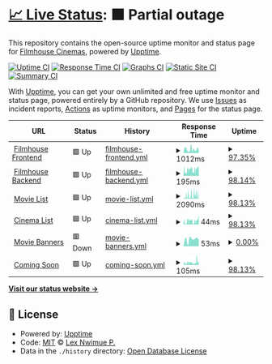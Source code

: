 # [📈 Live Status](https://lexNwimue.github.io/filmhouse-monitor): <!--live status--> **🟧 Partial outage**

This repository contains the open-source uptime monitor and status page for [Filmhouse Cinemas](<[lexnwimue.github.io](https://www.filmhouseng.com/)>), powered by [Upptime](https://github.com/upptime/upptime).

[![Uptime CI](https://github.com/lexNwimue/filmhouse-monitor/workflows/Uptime%20CI/badge.svg)](https://github.com/lexNwimue/filmhouse-monitor/actions?query=workflow%3A%22Uptime+CI%22)
[![Response Time CI](https://github.com/lexNwimue/filmhouse-monitor/workflows/Response%20Time%20CI/badge.svg)](https://github.com/lexNwimue/filmhouse-monitor/actions?query=workflow%3A%22Response+Time+CI%22)
[![Graphs CI](https://github.com/lexNwimue/filmhouse-monitor/workflows/Graphs%20CI/badge.svg)](https://github.com/lexNwimue/filmhouse-monitor/actions?query=workflow%3A%22Graphs+CI%22)
[![Static Site CI](https://github.com/lexNwimue/filmhouse-monitor/workflows/Static%20Site%20CI/badge.svg)](https://github.com/lexNwimue/filmhouse-monitor/actions?query=workflow%3A%22Static+Site+CI%22)
[![Summary CI](https://github.com/lexNwimue/filmhouse-monitor/workflows/Summary%20CI/badge.svg)](https://github.com/lexNwimue/filmhouse-monitor/actions?query=workflow%3A%22Summary+CI%22)

With [Upptime](https://upptime.js.org), you can get your own unlimited and free uptime monitor and status page, powered entirely by a GitHub repository. We use [Issues](https://github.com/lexNwimue/filmhouse-monitor/issues) as incident reports, [Actions](https://github.com/lexNwimue/filmhouse-monitor/actions) as uptime monitors, and [Pages](https://lexNwimue.github.io/filmhouse-monitor) for the status page.

<!--start: status pages-->
<!-- This summary is generated by Upptime (https://github.com/upptime/upptime) -->
<!-- Do not edit this manually, your changes will be overwritten -->
<!-- prettier-ignore -->
| URL | Status | History | Response Time | Uptime |
| --- | ------ | ------- | ------------- | ------ |
| <img alt="" src="https://icons.duckduckgo.com/ip3/www.filmhouseng.com.ico" height="13"> [Filmhouse Frontend](https://www.filmhouseng.com) | 🟩 Up | [filmhouse-frontend.yml](https://github.com/lexNwimue/filmhouse-monitor/commits/HEAD/history/filmhouse-frontend.yml) | <details><summary><img alt="Response time graph" src="./graphs/filmhouse-frontend/response-time-week.png" height="20"> 1012ms</summary><br><a href="https://lexNwimue.github.io/filmhouse-monitor/history/filmhouse-frontend"><img alt="Response time 596" src="https://img.shields.io/endpoint?url=https%3A%2F%2Fraw.githubusercontent.com%2FlexNwimue%2Ffilmhouse-monitor%2FHEAD%2Fapi%2Ffilmhouse-frontend%2Fresponse-time.json"></a><br><a href="https://lexNwimue.github.io/filmhouse-monitor/history/filmhouse-frontend"><img alt="24-hour response time 1139" src="https://img.shields.io/endpoint?url=https%3A%2F%2Fraw.githubusercontent.com%2FlexNwimue%2Ffilmhouse-monitor%2FHEAD%2Fapi%2Ffilmhouse-frontend%2Fresponse-time-day.json"></a><br><a href="https://lexNwimue.github.io/filmhouse-monitor/history/filmhouse-frontend"><img alt="7-day response time 1012" src="https://img.shields.io/endpoint?url=https%3A%2F%2Fraw.githubusercontent.com%2FlexNwimue%2Ffilmhouse-monitor%2FHEAD%2Fapi%2Ffilmhouse-frontend%2Fresponse-time-week.json"></a><br><a href="https://lexNwimue.github.io/filmhouse-monitor/history/filmhouse-frontend"><img alt="30-day response time 1137" src="https://img.shields.io/endpoint?url=https%3A%2F%2Fraw.githubusercontent.com%2FlexNwimue%2Ffilmhouse-monitor%2FHEAD%2Fapi%2Ffilmhouse-frontend%2Fresponse-time-month.json"></a><br><a href="https://lexNwimue.github.io/filmhouse-monitor/history/filmhouse-frontend"><img alt="1-year response time 680" src="https://img.shields.io/endpoint?url=https%3A%2F%2Fraw.githubusercontent.com%2FlexNwimue%2Ffilmhouse-monitor%2FHEAD%2Fapi%2Ffilmhouse-frontend%2Fresponse-time-year.json"></a></details> | <details><summary><a href="https://lexNwimue.github.io/filmhouse-monitor/history/filmhouse-frontend">97.35%</a></summary><a href="https://lexNwimue.github.io/filmhouse-monitor/history/filmhouse-frontend"><img alt="All-time uptime 99.20%" src="https://img.shields.io/endpoint?url=https%3A%2F%2Fraw.githubusercontent.com%2FlexNwimue%2Ffilmhouse-monitor%2FHEAD%2Fapi%2Ffilmhouse-frontend%2Fuptime.json"></a><br><a href="https://lexNwimue.github.io/filmhouse-monitor/history/filmhouse-frontend"><img alt="24-hour uptime 81.43%" src="https://img.shields.io/endpoint?url=https%3A%2F%2Fraw.githubusercontent.com%2FlexNwimue%2Ffilmhouse-monitor%2FHEAD%2Fapi%2Ffilmhouse-frontend%2Fuptime-day.json"></a><br><a href="https://lexNwimue.github.io/filmhouse-monitor/history/filmhouse-frontend"><img alt="7-day uptime 97.35%" src="https://img.shields.io/endpoint?url=https%3A%2F%2Fraw.githubusercontent.com%2FlexNwimue%2Ffilmhouse-monitor%2FHEAD%2Fapi%2Ffilmhouse-frontend%2Fuptime-week.json"></a><br><a href="https://lexNwimue.github.io/filmhouse-monitor/history/filmhouse-frontend"><img alt="30-day uptime 99.39%" src="https://img.shields.io/endpoint?url=https%3A%2F%2Fraw.githubusercontent.com%2FlexNwimue%2Ffilmhouse-monitor%2FHEAD%2Fapi%2Ffilmhouse-frontend%2Fuptime-month.json"></a><br><a href="https://lexNwimue.github.io/filmhouse-monitor/history/filmhouse-frontend"><img alt="1-year uptime 98.85%" src="https://img.shields.io/endpoint?url=https%3A%2F%2Fraw.githubusercontent.com%2FlexNwimue%2Ffilmhouse-monitor%2FHEAD%2Fapi%2Ffilmhouse-frontend%2Fuptime-year.json"></a></details>
| <img alt="" src="https://icons.duckduckgo.com/ip3/fh-api.filmhouseng.com.ico" height="13"> [Filmhouse Backend](https://fh-api.filmhouseng.com) | 🟩 Up | [filmhouse-backend.yml](https://github.com/lexNwimue/filmhouse-monitor/commits/HEAD/history/filmhouse-backend.yml) | <details><summary><img alt="Response time graph" src="./graphs/filmhouse-backend/response-time-week.png" height="20"> 195ms</summary><br><a href="https://lexNwimue.github.io/filmhouse-monitor/history/filmhouse-backend"><img alt="Response time 205" src="https://img.shields.io/endpoint?url=https%3A%2F%2Fraw.githubusercontent.com%2FlexNwimue%2Ffilmhouse-monitor%2FHEAD%2Fapi%2Ffilmhouse-backend%2Fresponse-time.json"></a><br><a href="https://lexNwimue.github.io/filmhouse-monitor/history/filmhouse-backend"><img alt="24-hour response time 199" src="https://img.shields.io/endpoint?url=https%3A%2F%2Fraw.githubusercontent.com%2FlexNwimue%2Ffilmhouse-monitor%2FHEAD%2Fapi%2Ffilmhouse-backend%2Fresponse-time-day.json"></a><br><a href="https://lexNwimue.github.io/filmhouse-monitor/history/filmhouse-backend"><img alt="7-day response time 195" src="https://img.shields.io/endpoint?url=https%3A%2F%2Fraw.githubusercontent.com%2FlexNwimue%2Ffilmhouse-monitor%2FHEAD%2Fapi%2Ffilmhouse-backend%2Fresponse-time-week.json"></a><br><a href="https://lexNwimue.github.io/filmhouse-monitor/history/filmhouse-backend"><img alt="30-day response time 201" src="https://img.shields.io/endpoint?url=https%3A%2F%2Fraw.githubusercontent.com%2FlexNwimue%2Ffilmhouse-monitor%2FHEAD%2Fapi%2Ffilmhouse-backend%2Fresponse-time-month.json"></a><br><a href="https://lexNwimue.github.io/filmhouse-monitor/history/filmhouse-backend"><img alt="1-year response time 211" src="https://img.shields.io/endpoint?url=https%3A%2F%2Fraw.githubusercontent.com%2FlexNwimue%2Ffilmhouse-monitor%2FHEAD%2Fapi%2Ffilmhouse-backend%2Fresponse-time-year.json"></a></details> | <details><summary><a href="https://lexNwimue.github.io/filmhouse-monitor/history/filmhouse-backend">98.14%</a></summary><a href="https://lexNwimue.github.io/filmhouse-monitor/history/filmhouse-backend"><img alt="All-time uptime 99.79%" src="https://img.shields.io/endpoint?url=https%3A%2F%2Fraw.githubusercontent.com%2FlexNwimue%2Ffilmhouse-monitor%2FHEAD%2Fapi%2Ffilmhouse-backend%2Fuptime.json"></a><br><a href="https://lexNwimue.github.io/filmhouse-monitor/history/filmhouse-backend"><img alt="24-hour uptime 92.43%" src="https://img.shields.io/endpoint?url=https%3A%2F%2Fraw.githubusercontent.com%2FlexNwimue%2Ffilmhouse-monitor%2FHEAD%2Fapi%2Ffilmhouse-backend%2Fuptime-day.json"></a><br><a href="https://lexNwimue.github.io/filmhouse-monitor/history/filmhouse-backend"><img alt="7-day uptime 98.14%" src="https://img.shields.io/endpoint?url=https%3A%2F%2Fraw.githubusercontent.com%2FlexNwimue%2Ffilmhouse-monitor%2FHEAD%2Fapi%2Ffilmhouse-backend%2Fuptime-week.json"></a><br><a href="https://lexNwimue.github.io/filmhouse-monitor/history/filmhouse-backend"><img alt="30-day uptime 99.57%" src="https://img.shields.io/endpoint?url=https%3A%2F%2Fraw.githubusercontent.com%2FlexNwimue%2Ffilmhouse-monitor%2FHEAD%2Fapi%2Ffilmhouse-backend%2Fuptime-month.json"></a><br><a href="https://lexNwimue.github.io/filmhouse-monitor/history/filmhouse-backend"><img alt="1-year uptime 99.73%" src="https://img.shields.io/endpoint?url=https%3A%2F%2Fraw.githubusercontent.com%2FlexNwimue%2Ffilmhouse-monitor%2FHEAD%2Fapi%2Ffilmhouse-backend%2Fuptime-year.json"></a></details>
| <img alt="" src="https://icons.duckduckgo.com/ip3/fh-api.filmhouseng.com.ico" height="13"> [Movie List](https://fh-api.filmhouseng.com/movie/new-list?cinema_id=12&start_date=2023-10-07&end_date=2023-10-07&platform=WEB) | 🟩 Up | [movie-list.yml](https://github.com/lexNwimue/filmhouse-monitor/commits/HEAD/history/movie-list.yml) | <details><summary><img alt="Response time graph" src="./graphs/movie-list/response-time-week.png" height="20"> 2090ms</summary><br><a href="https://lexNwimue.github.io/filmhouse-monitor/history/movie-list"><img alt="Response time 1498" src="https://img.shields.io/endpoint?url=https%3A%2F%2Fraw.githubusercontent.com%2FlexNwimue%2Ffilmhouse-monitor%2FHEAD%2Fapi%2Fmovie-list%2Fresponse-time.json"></a><br><a href="https://lexNwimue.github.io/filmhouse-monitor/history/movie-list"><img alt="24-hour response time 2422" src="https://img.shields.io/endpoint?url=https%3A%2F%2Fraw.githubusercontent.com%2FlexNwimue%2Ffilmhouse-monitor%2FHEAD%2Fapi%2Fmovie-list%2Fresponse-time-day.json"></a><br><a href="https://lexNwimue.github.io/filmhouse-monitor/history/movie-list"><img alt="7-day response time 2090" src="https://img.shields.io/endpoint?url=https%3A%2F%2Fraw.githubusercontent.com%2FlexNwimue%2Ffilmhouse-monitor%2FHEAD%2Fapi%2Fmovie-list%2Fresponse-time-week.json"></a><br><a href="https://lexNwimue.github.io/filmhouse-monitor/history/movie-list"><img alt="30-day response time 3042" src="https://img.shields.io/endpoint?url=https%3A%2F%2Fraw.githubusercontent.com%2FlexNwimue%2Ffilmhouse-monitor%2FHEAD%2Fapi%2Fmovie-list%2Fresponse-time-month.json"></a><br><a href="https://lexNwimue.github.io/filmhouse-monitor/history/movie-list"><img alt="1-year response time 1592" src="https://img.shields.io/endpoint?url=https%3A%2F%2Fraw.githubusercontent.com%2FlexNwimue%2Ffilmhouse-monitor%2FHEAD%2Fapi%2Fmovie-list%2Fresponse-time-year.json"></a></details> | <details><summary><a href="https://lexNwimue.github.io/filmhouse-monitor/history/movie-list">98.13%</a></summary><a href="https://lexNwimue.github.io/filmhouse-monitor/history/movie-list"><img alt="All-time uptime 99.62%" src="https://img.shields.io/endpoint?url=https%3A%2F%2Fraw.githubusercontent.com%2FlexNwimue%2Ffilmhouse-monitor%2FHEAD%2Fapi%2Fmovie-list%2Fuptime.json"></a><br><a href="https://lexNwimue.github.io/filmhouse-monitor/history/movie-list"><img alt="24-hour uptime 92.42%" src="https://img.shields.io/endpoint?url=https%3A%2F%2Fraw.githubusercontent.com%2FlexNwimue%2Ffilmhouse-monitor%2FHEAD%2Fapi%2Fmovie-list%2Fuptime-day.json"></a><br><a href="https://lexNwimue.github.io/filmhouse-monitor/history/movie-list"><img alt="7-day uptime 98.13%" src="https://img.shields.io/endpoint?url=https%3A%2F%2Fraw.githubusercontent.com%2FlexNwimue%2Ffilmhouse-monitor%2FHEAD%2Fapi%2Fmovie-list%2Fuptime-week.json"></a><br><a href="https://lexNwimue.github.io/filmhouse-monitor/history/movie-list"><img alt="30-day uptime 99.57%" src="https://img.shields.io/endpoint?url=https%3A%2F%2Fraw.githubusercontent.com%2FlexNwimue%2Ffilmhouse-monitor%2FHEAD%2Fapi%2Fmovie-list%2Fuptime-month.json"></a><br><a href="https://lexNwimue.github.io/filmhouse-monitor/history/movie-list"><img alt="1-year uptime 99.61%" src="https://img.shields.io/endpoint?url=https%3A%2F%2Fraw.githubusercontent.com%2FlexNwimue%2Ffilmhouse-monitor%2FHEAD%2Fapi%2Fmovie-list%2Fuptime-year.json"></a></details>
| <img alt="" src="https://icons.duckduckgo.com/ip3/fh-api.filmhouseng.com.ico" height="13"> [Cinema List](https://fh-api.filmhouseng.com/cinema) | 🟩 Up | [cinema-list.yml](https://github.com/lexNwimue/filmhouse-monitor/commits/HEAD/history/cinema-list.yml) | <details><summary><img alt="Response time graph" src="./graphs/cinema-list/response-time-week.png" height="20"> 44ms</summary><br><a href="https://lexNwimue.github.io/filmhouse-monitor/history/cinema-list"><img alt="Response time 68" src="https://img.shields.io/endpoint?url=https%3A%2F%2Fraw.githubusercontent.com%2FlexNwimue%2Ffilmhouse-monitor%2FHEAD%2Fapi%2Fcinema-list%2Fresponse-time.json"></a><br><a href="https://lexNwimue.github.io/filmhouse-monitor/history/cinema-list"><img alt="24-hour response time 48" src="https://img.shields.io/endpoint?url=https%3A%2F%2Fraw.githubusercontent.com%2FlexNwimue%2Ffilmhouse-monitor%2FHEAD%2Fapi%2Fcinema-list%2Fresponse-time-day.json"></a><br><a href="https://lexNwimue.github.io/filmhouse-monitor/history/cinema-list"><img alt="7-day response time 44" src="https://img.shields.io/endpoint?url=https%3A%2F%2Fraw.githubusercontent.com%2FlexNwimue%2Ffilmhouse-monitor%2FHEAD%2Fapi%2Fcinema-list%2Fresponse-time-week.json"></a><br><a href="https://lexNwimue.github.io/filmhouse-monitor/history/cinema-list"><img alt="30-day response time 62" src="https://img.shields.io/endpoint?url=https%3A%2F%2Fraw.githubusercontent.com%2FlexNwimue%2Ffilmhouse-monitor%2FHEAD%2Fapi%2Fcinema-list%2Fresponse-time-month.json"></a><br><a href="https://lexNwimue.github.io/filmhouse-monitor/history/cinema-list"><img alt="1-year response time 68" src="https://img.shields.io/endpoint?url=https%3A%2F%2Fraw.githubusercontent.com%2FlexNwimue%2Ffilmhouse-monitor%2FHEAD%2Fapi%2Fcinema-list%2Fresponse-time-year.json"></a></details> | <details><summary><a href="https://lexNwimue.github.io/filmhouse-monitor/history/cinema-list">98.13%</a></summary><a href="https://lexNwimue.github.io/filmhouse-monitor/history/cinema-list"><img alt="All-time uptime 99.77%" src="https://img.shields.io/endpoint?url=https%3A%2F%2Fraw.githubusercontent.com%2FlexNwimue%2Ffilmhouse-monitor%2FHEAD%2Fapi%2Fcinema-list%2Fuptime.json"></a><br><a href="https://lexNwimue.github.io/filmhouse-monitor/history/cinema-list"><img alt="24-hour uptime 92.42%" src="https://img.shields.io/endpoint?url=https%3A%2F%2Fraw.githubusercontent.com%2FlexNwimue%2Ffilmhouse-monitor%2FHEAD%2Fapi%2Fcinema-list%2Fuptime-day.json"></a><br><a href="https://lexNwimue.github.io/filmhouse-monitor/history/cinema-list"><img alt="7-day uptime 98.13%" src="https://img.shields.io/endpoint?url=https%3A%2F%2Fraw.githubusercontent.com%2FlexNwimue%2Ffilmhouse-monitor%2FHEAD%2Fapi%2Fcinema-list%2Fuptime-week.json"></a><br><a href="https://lexNwimue.github.io/filmhouse-monitor/history/cinema-list"><img alt="30-day uptime 99.57%" src="https://img.shields.io/endpoint?url=https%3A%2F%2Fraw.githubusercontent.com%2FlexNwimue%2Ffilmhouse-monitor%2FHEAD%2Fapi%2Fcinema-list%2Fuptime-month.json"></a><br><a href="https://lexNwimue.github.io/filmhouse-monitor/history/cinema-list"><img alt="1-year uptime 99.73%" src="https://img.shields.io/endpoint?url=https%3A%2F%2Fraw.githubusercontent.com%2FlexNwimue%2Ffilmhouse-monitor%2FHEAD%2Fapi%2Fcinema-list%2Fuptime-year.json"></a></details>
| <img alt="" src="https://icons.duckduckgo.com/ip3/fh-api.filmhouseng.com.ico" height="13"> [Movie Banners](https://fh-api.filmhouseng.com/movie/movie-banners?platform=WEB) | 🟥 Down | [movie-banners.yml](https://github.com/lexNwimue/filmhouse-monitor/commits/HEAD/history/movie-banners.yml) | <details><summary><img alt="Response time graph" src="./graphs/movie-banners/response-time-week.png" height="20"> 53ms</summary><br><a href="https://lexNwimue.github.io/filmhouse-monitor/history/movie-banners"><img alt="Response time 354" src="https://img.shields.io/endpoint?url=https%3A%2F%2Fraw.githubusercontent.com%2FlexNwimue%2Ffilmhouse-monitor%2FHEAD%2Fapi%2Fmovie-banners%2Fresponse-time.json"></a><br><a href="https://lexNwimue.github.io/filmhouse-monitor/history/movie-banners"><img alt="24-hour response time 51" src="https://img.shields.io/endpoint?url=https%3A%2F%2Fraw.githubusercontent.com%2FlexNwimue%2Ffilmhouse-monitor%2FHEAD%2Fapi%2Fmovie-banners%2Fresponse-time-day.json"></a><br><a href="https://lexNwimue.github.io/filmhouse-monitor/history/movie-banners"><img alt="7-day response time 53" src="https://img.shields.io/endpoint?url=https%3A%2F%2Fraw.githubusercontent.com%2FlexNwimue%2Ffilmhouse-monitor%2FHEAD%2Fapi%2Fmovie-banners%2Fresponse-time-week.json"></a><br><a href="https://lexNwimue.github.io/filmhouse-monitor/history/movie-banners"><img alt="30-day response time 159" src="https://img.shields.io/endpoint?url=https%3A%2F%2Fraw.githubusercontent.com%2FlexNwimue%2Ffilmhouse-monitor%2FHEAD%2Fapi%2Fmovie-banners%2Fresponse-time-month.json"></a><br><a href="https://lexNwimue.github.io/filmhouse-monitor/history/movie-banners"><img alt="1-year response time 331" src="https://img.shields.io/endpoint?url=https%3A%2F%2Fraw.githubusercontent.com%2FlexNwimue%2Ffilmhouse-monitor%2FHEAD%2Fapi%2Fmovie-banners%2Fresponse-time-year.json"></a></details> | <details><summary><a href="https://lexNwimue.github.io/filmhouse-monitor/history/movie-banners">0.00%</a></summary><a href="https://lexNwimue.github.io/filmhouse-monitor/history/movie-banners"><img alt="All-time uptime 98.41%" src="https://img.shields.io/endpoint?url=https%3A%2F%2Fraw.githubusercontent.com%2FlexNwimue%2Ffilmhouse-monitor%2FHEAD%2Fapi%2Fmovie-banners%2Fuptime.json"></a><br><a href="https://lexNwimue.github.io/filmhouse-monitor/history/movie-banners"><img alt="24-hour uptime 0.00%" src="https://img.shields.io/endpoint?url=https%3A%2F%2Fraw.githubusercontent.com%2FlexNwimue%2Ffilmhouse-monitor%2FHEAD%2Fapi%2Fmovie-banners%2Fuptime-day.json"></a><br><a href="https://lexNwimue.github.io/filmhouse-monitor/history/movie-banners"><img alt="7-day uptime 0.00%" src="https://img.shields.io/endpoint?url=https%3A%2F%2Fraw.githubusercontent.com%2FlexNwimue%2Ffilmhouse-monitor%2FHEAD%2Fapi%2Fmovie-banners%2Fuptime-week.json"></a><br><a href="https://lexNwimue.github.io/filmhouse-monitor/history/movie-banners"><img alt="30-day uptime 76.55%" src="https://img.shields.io/endpoint?url=https%3A%2F%2Fraw.githubusercontent.com%2FlexNwimue%2Ffilmhouse-monitor%2FHEAD%2Fapi%2Fmovie-banners%2Fuptime-month.json"></a><br><a href="https://lexNwimue.github.io/filmhouse-monitor/history/movie-banners"><img alt="1-year uptime 97.81%" src="https://img.shields.io/endpoint?url=https%3A%2F%2Fraw.githubusercontent.com%2FlexNwimue%2Ffilmhouse-monitor%2FHEAD%2Fapi%2Fmovie-banners%2Fuptime-year.json"></a></details>
| <img alt="" src="https://icons.duckduckgo.com/ip3/fh-api.filmhouseng.com.ico" height="13"> [Coming Soon](https://fh-api.filmhouseng.com/movie/new-coming-soon?platform=WEB) | 🟩 Up | [coming-soon.yml](https://github.com/lexNwimue/filmhouse-monitor/commits/HEAD/history/coming-soon.yml) | <details><summary><img alt="Response time graph" src="./graphs/coming-soon/response-time-week.png" height="20"> 105ms</summary><br><a href="https://lexNwimue.github.io/filmhouse-monitor/history/coming-soon"><img alt="Response time 160" src="https://img.shields.io/endpoint?url=https%3A%2F%2Fraw.githubusercontent.com%2FlexNwimue%2Ffilmhouse-monitor%2FHEAD%2Fapi%2Fcoming-soon%2Fresponse-time.json"></a><br><a href="https://lexNwimue.github.io/filmhouse-monitor/history/coming-soon"><img alt="24-hour response time 112" src="https://img.shields.io/endpoint?url=https%3A%2F%2Fraw.githubusercontent.com%2FlexNwimue%2Ffilmhouse-monitor%2FHEAD%2Fapi%2Fcoming-soon%2Fresponse-time-day.json"></a><br><a href="https://lexNwimue.github.io/filmhouse-monitor/history/coming-soon"><img alt="7-day response time 105" src="https://img.shields.io/endpoint?url=https%3A%2F%2Fraw.githubusercontent.com%2FlexNwimue%2Ffilmhouse-monitor%2FHEAD%2Fapi%2Fcoming-soon%2Fresponse-time-week.json"></a><br><a href="https://lexNwimue.github.io/filmhouse-monitor/history/coming-soon"><img alt="30-day response time 114" src="https://img.shields.io/endpoint?url=https%3A%2F%2Fraw.githubusercontent.com%2FlexNwimue%2Ffilmhouse-monitor%2FHEAD%2Fapi%2Fcoming-soon%2Fresponse-time-month.json"></a><br><a href="https://lexNwimue.github.io/filmhouse-monitor/history/coming-soon"><img alt="1-year response time 140" src="https://img.shields.io/endpoint?url=https%3A%2F%2Fraw.githubusercontent.com%2FlexNwimue%2Ffilmhouse-monitor%2FHEAD%2Fapi%2Fcoming-soon%2Fresponse-time-year.json"></a></details> | <details><summary><a href="https://lexNwimue.github.io/filmhouse-monitor/history/coming-soon">98.13%</a></summary><a href="https://lexNwimue.github.io/filmhouse-monitor/history/coming-soon"><img alt="All-time uptime 99.74%" src="https://img.shields.io/endpoint?url=https%3A%2F%2Fraw.githubusercontent.com%2FlexNwimue%2Ffilmhouse-monitor%2FHEAD%2Fapi%2Fcoming-soon%2Fuptime.json"></a><br><a href="https://lexNwimue.github.io/filmhouse-monitor/history/coming-soon"><img alt="24-hour uptime 92.42%" src="https://img.shields.io/endpoint?url=https%3A%2F%2Fraw.githubusercontent.com%2FlexNwimue%2Ffilmhouse-monitor%2FHEAD%2Fapi%2Fcoming-soon%2Fuptime-day.json"></a><br><a href="https://lexNwimue.github.io/filmhouse-monitor/history/coming-soon"><img alt="7-day uptime 98.13%" src="https://img.shields.io/endpoint?url=https%3A%2F%2Fraw.githubusercontent.com%2FlexNwimue%2Ffilmhouse-monitor%2FHEAD%2Fapi%2Fcoming-soon%2Fuptime-week.json"></a><br><a href="https://lexNwimue.github.io/filmhouse-monitor/history/coming-soon"><img alt="30-day uptime 99.57%" src="https://img.shields.io/endpoint?url=https%3A%2F%2Fraw.githubusercontent.com%2FlexNwimue%2Ffilmhouse-monitor%2FHEAD%2Fapi%2Fcoming-soon%2Fuptime-month.json"></a><br><a href="https://lexNwimue.github.io/filmhouse-monitor/history/coming-soon"><img alt="1-year uptime 99.73%" src="https://img.shields.io/endpoint?url=https%3A%2F%2Fraw.githubusercontent.com%2FlexNwimue%2Ffilmhouse-monitor%2FHEAD%2Fapi%2Fcoming-soon%2Fuptime-year.json"></a></details>

<!--end: status pages-->

[**Visit our status website →**](https://lexNwimue.github.io/filmhouse-monitor)

## 📄 License

- Powered by: [Upptime](https://github.com/upptime/upptime)
- Code: [MIT](./LICENSE) © [Lex Nwimue P.](lexnwimue.github.io)
- Data in the `./history` directory: [Open Database License](https://opendatacommons.org/licenses/odbl/1-0/)
